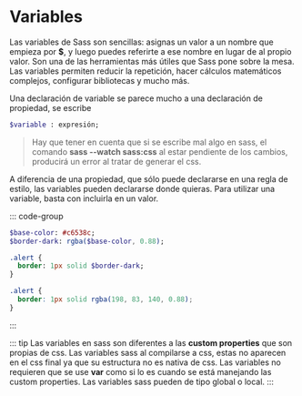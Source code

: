 # Variables

Las variables de Sass son sencillas: asignas un valor a un nombre que empieza por **$**, y luego puedes referirte a ese nombre en lugar de al propio valor. Son una de las herramientas más útiles que Sass pone sobre la mesa. Las variables permiten reducir la repetición, hacer cálculos matemáticos complejos, configurar bibliotecas y mucho más.

Una declaración de variable se parece mucho a una declaración de propiedad, se escribe

```sass
$variable : expresión;
```
> Hay que tener en cuenta que si se escribe mal algo en sass, el comando **sass --watch sass:css**  al estar pendiente de los cambios, producirá un error al tratar de generar el css. 

A diferencia de una propiedad, que sólo puede declararse en una regla de estilo, las variables pueden declararse donde quieras. Para utilizar una variable, basta con incluirla en un valor.



::: code-group
```sass
$base-color: #c6538c;
$border-dark: rgba($base-color, 0.88);

.alert {
  border: 1px solid $border-dark;
}
```

```css 
.alert {
  border: 1px solid rgba(198, 83, 140, 0.88);
}
```
:::

::: tip
Las variables en sass son diferentes a las **custom properties** que son propias de css. Las variables sass al compilarse a css, estas no aparecen en el css final ya que su estructura no es nativa de css.
Las variables no requieren que se use **var** como si lo es cuando se está manejando las custom properties. Las variables sass pueden de tipo global o local.
:::